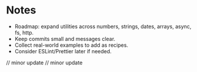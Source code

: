 # Notes

- Roadmap: expand utilities across numbers, strings, dates, arrays, async, fs, http.
- Keep commits small and messages clear.
- Collect real-world examples to add as recipes.
- Consider ESLint/Prettier later if needed.


// minor update
// minor update

